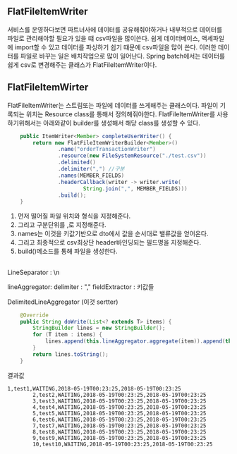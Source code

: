 ## FlatFileItemWriter
서비스를 운영하다보면 파트너사에 데이터를 공유해줘야하거나 내부적으로 데이터를 파일로 관리해야할 필요가 있을 떄 csv파일을 많이쓴다. 쉽게 데이터베이스, 액세파일에 import할 수 있고 데이터를 파싱하기 쉽기 떄문에 csv파일을 많이 쓴다. 이러한 데이터를 파일로 바꾸는 일은 배치작업으로 많이 일어난다. Spring batch에서는 데이터를 쉽게 csv로 변경해주는 클래스가 FlatFileItemWriter이다.



## FlatFileItemWirter
FlatFileItemWriter는 스트림또는 파일에 데이터를 쓰게해주는 클래스이다. 파일이 기록되는 위치는 Resource class를 통해서 정의해줘야한다. FlatFileItemWriter를 사용하기위해서는 아래와같이 builder를 생성해서 해당 class를 생성할 수 있다.


```java
    public ItemWriter<Member> completeUserWriter() {
        return new FlatFileItemWriterBuilder<Member>()
                .name("orderTransactionWriter")
                .resource(new FileSystemResource("./test.csv"))
                .delimited()
                .delimiter(",") //구분
                .names(MEMBER_FIELDS)
                .headerCallback(writer -> writer.write(
                        String.join(",", MEMBER_FIELDS)))
                .build();
    }
```

1. 먼저 떨어질 파일 위치와 형식을 지정해준다. 
2. 그리고 구분단위를 ,로 지정해준다. 
3. names는 이것을 키값기반으로 dto에서 값을 순서대로 밸류값을 얻어온다.
4. 그리고 최종적으로 csv최상단 header바인딩되는 필드명을 지정해준다.
5. build()메소드를 통해 파일을 생성한다.




##

LineSeparator : \n


lineAggregator: 
 delimiter : ","
 fieldExtractor : 키값들



 DelimitedLineAggregator (이것 sertter)



```java
	@Override
	public String doWrite(List<? extends T> items) {
		StringBuilder lines = new StringBuilder();
		for (T item : items) {
			lines.append(this.lineAggregator.aggregate(item)).append(this.lineSeparator);
		}
		return lines.toString();
	}
```

결과값
```
1,test1,WAITING,2018-05-19T00:23:25,2018-05-19T00:23:25
		2,test2,WAITING,2018-05-19T00:23:25,2018-05-19T00:23:25
		3,test3,WAITING,2018-05-19T00:23:25,2018-05-19T00:23:25
		4,test4,WAITING,2018-05-19T00:23:25,2018-05-19T00:23:25
		5,test5,WAITING,2018-05-19T00:23:25,2018-05-19T00:23:25
		6,test6,WAITING,2018-05-19T00:23:25,2018-05-19T00:23:25
		7,test7,WAITING,2018-05-19T00:23:25,2018-05-19T00:23:25
		8,test8,WAITING,2018-05-19T00:23:25,2018-05-19T00:23:25
		9,test9,WAITING,2018-05-19T00:23:25,2018-05-19T00:23:25
		10,test10,WAITING,2018-05-19T00:23:25,2018-05-19T00:23:25
```